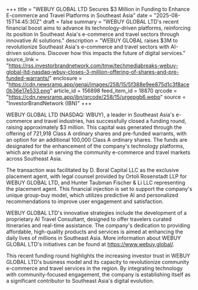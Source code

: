 +++
title = "WEBUY GLOBAL LTD Secures $3 Million in Funding to Enhance E-commerce and Travel Platforms in Southeast Asia"
date = "2025-08-15T14:45:30Z"
draft = false
summary = "WEBUY GLOBAL LTD's recent financial boost aims to advance its technology-driven platforms, reinforcing its position in Southeast Asia's e-commerce and travel sectors through innovative AI solutions."
description = "WEBUY GLOBAL raises $3M to revolutionize Southeast Asia's e-commerce and travel sectors with AI-driven solutions. Discover how this impacts the future of digital services."
source_link = "https://rss.investorbrandnetwork.com/tmw/techmediabreaks-webuy-global-ltd-nasdaq-wbuy-closes-3-million-offering-of-shares-and-pre-funded-warrants/"
enclosure = "https://cdn.newsramp.app/genai/images/258/15/5f388e9ee875d1c3f8ace0b36e17e533.png"
article_id = 156898
feed_item_id = 18870
qrcode = "https://cdn.newsramp.app/ibn/qrcode/258/15/urgepgb6.webp"
source = "InvestorBrandNetwork (IBN)"
+++

<p>WEBUY GLOBAL LTD (NASDAQ: WBUY), a leader in Southeast Asia's e-commerce and travel industries, has successfully closed a funding round, raising approximately $3 million. This capital was generated through the offering of 721,918 Class A ordinary shares and pre-funded warrants, with an option for an additional 100,000 Class A ordinary shares. The funds are designated for the enhancement of the company's technology platforms, which are pivotal in serving the community e-commerce and travel markets across Southeast Asia.</p><p>The transaction was facilitated by D. Boral Capital LLC as the exclusive placement agent, with legal counsel provided by Ortoli Rosenstadt LLP for WEBUY GLOBAL LTD, and Hunter Taubman Fischer & Li LLC representing the placement agent. This financial injection is set to support the company's unique group-buy model, which utilizes predictive AI and personalized recommendations to improve user engagement and satisfaction.</p><p>WEBUY GLOBAL LTD's innovative strategies include the development of a proprietary AI Travel Consultant, designed to offer travelers curated itineraries and real-time assistance. The company's dedication to providing affordable, high-quality products and services is aimed at enhancing the daily lives of millions in Southeast Asia. More information about WEBUY GLOBAL LTD's initiatives can be found at <a href='https://www.webuy.global/' rel='nofollow' target='_blank'>https://www.webuy.global/</a>.</p><p>This recent funding round highlights the increasing investor trust in WEBUY GLOBAL LTD's business model and its capacity to revolutionize community e-commerce and travel services in the region. By integrating technology with community-focused engagement, the company is establishing itself as a significant contributor to Southeast Asia's digital evolution.</p>
